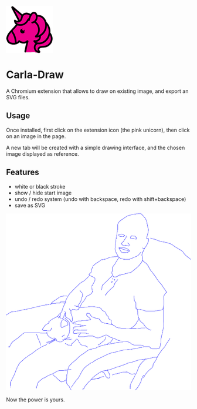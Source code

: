 <img src="https://raw.githubusercontent.com/boblemarin/carla-draw/master/extension/icon128.png" />

# Carla-Draw

A Chromium extension that allows to draw on existing image, and export an SVG files. 

## Usage

Once installed, first click on the extension icon (the pink unicorn), then click on an image in the page.

A new tab will be created with a simple drawing interface, and the chosen image displayed as reference.

## Features

- white or black stroke
- show / hide start image
- undo / redo system (undo with backspace, redo with shift+backspace)
- save as SVG

<img src="https://github.com/boblemarin/carla-draw/raw/master/docs/example.png" />

Now the power is yours.